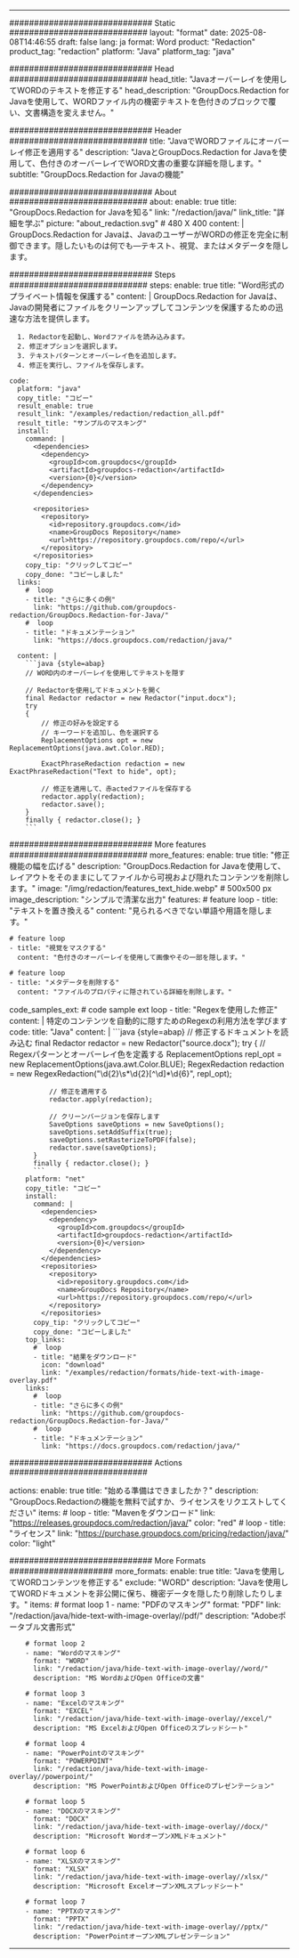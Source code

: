 
---
############################# Static ############################
layout: "format"
date:  2025-08-08T14:46:55
draft: false
lang: ja
format: Word
product: "Redaction"
product_tag: "redaction"
platform: "Java"
platform_tag: "java"

############################# Head ############################
head_title: "Javaオーバーレイを使用してWORDのテキストを修正する"
head_description: "GroupDocs.Redaction for Javaを使用して、WORDファイル内の機密テキストを色付きのブロックで覆い、文書構造を変えません。"

############################# Header ############################
title: "JavaでWORDファイルにオーバーレイ修正を適用する" 
description: "JavaとGroupDocs.Redaction for Javaを使用して、色付きのオーバーレイでWORD文書の重要な詳細を隠します。"
subtitle: "GroupDocs.Redaction for Javaの機能" 

############################# About ############################
about:
    enable: true
    title: "GroupDocs.Redaction for Javaを知る"
    link: "/redaction/java/"
    link_title: "詳細を学ぶ"
    picture: "about_redaction.svg" # 480 X 400
    content: |
       GroupDocs.Redaction for Javaは、JavaのユーザーがWORDの修正を完全に制御できます。隠したいものは何でも—テキスト、視覚、またはメタデータを隠します。

############################# Steps ############################
steps:
    enable: true
    title: "Word形式のプライベート情報を保護する"
    content: |
      GroupDocs.Redaction for Javaは、Javaの開発者にファイルをクリーンアップしてコンテンツを保護するための迅速な方法を提供します。
      
      1. Redactorを起動し、Wordファイルを読み込みます。
      2. 修正オプションを選択します。
      3. テキストパターンとオーバーレイ色を追加します。
      4. 修正を実行し、ファイルを保存します。
   
    code:
      platform: "java"
      copy_title: "コピー"
      result_enable: true
      result_link: "/examples/redaction/redaction_all.pdf"
      result_title: "サンプルのマスキング"
      install:
        command: |
          <dependencies>
            <dependency>
              <groupId>com.groupdocs</groupId>
              <artifactId>groupdocs-redaction</artifactId>
              <version>{0}</version>
            </dependency>
          </dependencies>

          <repositories>
            <repository>
              <id>repository.groupdocs.com</id>
              <name>GroupDocs Repository</name>
              <url>https://repository.groupdocs.com/repo/</url>
            </repository>
          </repositories>
        copy_tip: "クリックしてコピー"
        copy_done: "コピーしました"
      links:
        #  loop
        - title: "さらに多くの例"
          link: "https://github.com/groupdocs-redaction/GroupDocs.Redaction-for-Java/"
        #  loop
        - title: "ドキュメンテーション"
          link: "https://docs.groupdocs.com/redaction/java/"
          
      content: |
        ```java {style=abap}
        // WORD内のオーバーレイを使用してテキストを隠す

        // Redactorを使用してドキュメントを開く
        final Redactor redactor = new Redactor("input.docx");
        try
        {
            // 修正の好みを設定する
            // キーワードを追加し、色を選択する
            ReplacementOptions opt = new ReplacementOptions(java.awt.Color.RED);
            
            ExactPhraseRedaction redaction = new ExactPhraseRedaction("Text to hide", opt);

            // 修正を適用して、赤actedファイルを保存する
            redactor.apply(redaction);
            redactor.save();
        }
        finally { redactor.close(); }
        ```            


############################# More features ############################
more_features:
  enable: true
  title: "修正機能の幅を広げる"
  description: "GroupDocs.Redaction for Javaを使用して、レイアウトをそのままにしてファイルから可視および隠れたコンテンツを削除します。"
  image: "/img/redaction/features_text_hide.webp" # 500x500 px
  image_description: "シンプルで清潔な出力"
  features:
    # feature loop
    - title: "テキストを置き換える"
      content: "見られるべきでない単語や用語を隠します。"

    # feature loop
    - title: "視覚をマスクする"
      content: "色付きのオーバーレイを使用して画像やその一部を隠します。"

    # feature loop
    - title: "メタデータを削除する"
      content: "ファイルのプロパティに隠されている詳細を削除します。"
      
  code_samples_ext:
    # code sample ext loop
    - title: "Regexを使用した修正"
      content: |
        特定のコンテンツを自動的に隠すためのRegexの利用方法を学びます
      code:
        title: "Java"
        content: |
          ```java {style=abap}
          //  修正するドキュメントを読み込む
          final Redactor redactor = new Redactor("source.docx");
          try
          {
              // Regexパターンとオーバーレイ色を定義する
              ReplacementOptions repl_opt = new ReplacementOptions(java.awt.Color.BLUE);
              RegexRedaction redaction = new RegexRedaction("\\d{2}\\s*\\d{2}[^\\d]*\\d{6}", repl_opt);
              
              // 修正を適用する
              redactor.apply(redaction);

              // クリーンバージョンを保存します
              SaveOptions saveOptions = new SaveOptions();
              saveOptions.setAddSuffix(true);
              saveOptions.setRasterizeToPDF(false);
              redactor.save(saveOptions);
          }
          finally { redactor.close(); }
          ```
        platform: "net"
        copy_title: "コピー"
        install:
          command: |
            <dependencies>
              <dependency>
                <groupId>com.groupdocs</groupId>
                <artifactId>groupdocs-redaction</artifactId>
                <version>{0}</version>
              </dependency>
            </dependencies>
            <repositories>
              <repository>
                <id>repository.groupdocs.com</id>
                <name>GroupDocs Repository</name>
                <url>https://repository.groupdocs.com/repo/</url>
              </repository>
            </repositories>
          copy_tip: "クリックしてコピー"
          copy_done: "コピーしました"
        top_links:
          #  loop
          - title: "結果をダウンロード"
            icon: "download"
            link: "/examples/redaction/formats/hide-text-with-image-overlay.pdf"
        links:
          #  loop
          - title: "さらに多くの例"
            link: "https://github.com/groupdocs-redaction/GroupDocs.Redaction-for-Java/"
          #  loop
          - title: "ドキュメンテーション"
            link: "https://docs.groupdocs.com/redaction/java/"


############################# Actions ############################

actions:
  enable: true
  title: "始める準備はできましたか？"
  description: "GroupDocs.Redactionの機能を無料で試すか、ライセンスをリクエストしてください"
  items:
    #  loop
    - title: "Mavenをダウンロード"
      link: "https://releases.groupdocs.com/redaction/java/"
      color: "red"
        #  loop
    - title: "ライセンス"
      link: "https://purchase.groupdocs.com/pricing/redaction/java/"
      color: "light"


############################# More Formats #####################
more_formats:
    enable: true
    title: "Javaを使用してWORDコンテンツを修正する"
    exclude: "WORD"
    description: "Javaを使用してWORDドキュメントを非公開に保ち、機密データを隠したり削除したりします。"
    items: 
        # format loop 1
        - name: "PDFのマスキング"
          format: "PDF"
          link: "/redaction/java/hide-text-with-image-overlay//pdf/"
          description: "Adobeポータブル文書形式"

        # format loop 2
        - name: "Wordのマスキング"
          format: "WORD"
          link: "/redaction/java/hide-text-with-image-overlay//word/"
          description: "MS WordおよびOpen Officeの文書"
          
        # format loop 3
        - name: "Excelのマスキング"
          format: "EXCEL"
          link: "/redaction/java/hide-text-with-image-overlay//excel/"
          description: "MS ExcelおよびOpen Officeのスプレッドシート"

        # format loop 4
        - name: "PowerPointのマスキング"
          format: "POWERPOINT"
          link: "/redaction/java/hide-text-with-image-overlay//powerpoint/"
          description: "MS PowerPointおよびOpen Officeのプレゼンテーション"

        # format loop 5
        - name: "DOCXのマスキング"
          format: "DOCX"
          link: "/redaction/java/hide-text-with-image-overlay//docx/"
          description: "Microsoft WordオープンXMLドキュメント"
          
        # format loop 6
        - name: "XLSXのマスキング"
          format: "XLSX"
          link: "/redaction/java/hide-text-with-image-overlay//xlsx/"
          description: "Microsoft ExcelオープンXMLスプレッドシート"
          
        # format loop 7
        - name: "PPTXのマスキング"
          format: "PPTX"
          link: "/redaction/java/hide-text-with-image-overlay//pptx/"
          description: "PowerPointオープンXMLプレゼンテーション"


---